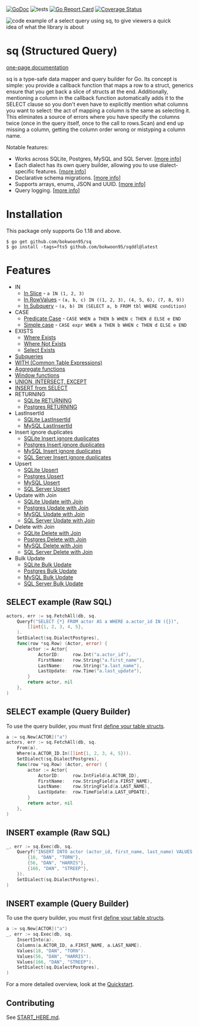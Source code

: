[![GoDoc](https://img.shields.io/badge/pkg.go.dev-sq-blue)](https://pkg.go.dev/github.com/bokwoon95/sq)
![tests](https://github.com/bokwoon95/sq/actions/workflows/tests.yml/badge.svg?branch=main)
[![Go Report Card](https://goreportcard.com/badge/github.com/bokwoon95/sq)](https://goreportcard.com/report/github.com/bokwoon95/sq)
[![Coverage Status](https://coveralls.io/repos/github/bokwoon95/sq/badge.svg?branch=main)](https://coveralls.io/github/bokwoon95/sq?branch=main)

<img src="https://raw.githubusercontent.com/bokwoon95/sq/main/header.png" title="code example of a select query using sq" alt="code example of a select query using sq, to give viewers a quick idea of what the library is about" style="max-width:90%;">

# sq (Structured Query)

[one-page documentation](https://bokwoon.neocities.org/sq.html)

sq is a type-safe data mapper and query builder for Go. Its concept is simple: you provide a callback function that maps a row to a struct, generics ensure that you get back a slice of structs at the end. Additionally, mentioning a column in the callback function automatically adds it to the SELECT clause so you don't even have to explicitly mention what columns you want to select: the act of mapping a column is the same as selecting it. This eliminates a source of errors where you have specify the columns twice (once in the query itself, once to the call to rows.Scan) and end up missing a column, getting the column order wrong or mistyping a column name.

Notable features:

- Works across SQLite, Postgres, MySQL and SQL Server. [[more info](https://bokwoon.neocities.org/sq.html#set-query-dialect)]
- Each dialect has its own query builder, allowing you to use dialect-specific features. [[more info](https://bokwoon.neocities.org/sq.html#dialect-specific-features)]
- Declarative schema migrations. [[more info](https://bokwoon.neocities.org/sq.html#declarative-schema)]
- Supports arrays, enums, JSON and UUID. [[more info](https://bokwoon.neocities.org/sq.html#arrays-enums-json-uuid)]
- Query logging. [[more info](https://bokwoon.neocities.org/sq.html#logging)]

# Installation

This package only supports Go 1.18 and above.

```shell
$ go get github.com/bokwoon95/sq
$ go install -tags=fts5 github.com/bokwoon95/sqddl@latest
```

# Features

- IN
    - [In Slice](https://bokwoon.neocities.org/sq.html#in-slice) - `a IN (1, 2, 3)`
    - [In RowValues](https://bokwoon.neocities.org/sq.html#in-rowvalues) - `(a, b, c) IN ((1, 2, 3), (4, 5, 6), (7, 8, 9))`
    - [In Subquery](https://bokwoon.neocities.org/sq.html#in-subquery) - `(a, b) IN (SELECT a, b FROM tbl WHERE condition)`
- CASE
    - [Predicate Case](https://bokwoon.neocities.org/sq.html#predicate-case) - `CASE WHEN a THEN b WHEN c THEN d ELSE e END`
    - [Simple case](https://bokwoon.neocities.org/sq.html#simple-case) - `CASE expr WHEN a THEN b WHEN c THEN d ELSE e END`
- EXISTS
    - [Where Exists](https://bokwoon.neocities.org/sq.html#where-exists)
    - [Where Not Exists](https://bokwoon.neocities.org/sq.html#where-not-exists)
    - [Select Exists](https://bokwoon.neocities.org/sq.html#querybuilder-fetch-exists)
- [Subqueries](https://bokwoon.neocities.org/sq.html#subqueries)
- [WITH (Common Table Expressions)](https://bokwoon.neocities.org/sq.html#common-table-expressions)
- [Aggregate functions](https://bokwoon.neocities.org/sq.html#aggregate-functions)
- [Window functions](https://bokwoon.neocities.org/sq.html#window-functions)
- [UNION, INTERSECT, EXCEPT](https://bokwoon.neocities.org/sq.html#union-intersect-except)
- [INSERT from SELECT](https://bokwoon.neocities.org/sq.html#querybuilder-insert-from-select)
- RETURNING
    - [SQLite RETURNING](https://bokwoon.neocities.org/sq.html#sqlite-returning)
    - [Postgres RETURNING](https://bokwoon.neocities.org/sq.html#postgres-returning)
- LastInsertId
    - [SQLite LastInsertId](https://bokwoon.neocities.org/sq.html#sqlite-last-insert-id)
    - [MySQL LastInsertId](https://bokwoon.neocities.org/sq.html#mysql-last-insert-id)
- Insert ignore duplicates
    - [SQLite Insert ignore duplicates](https://bokwoon.neocities.org/sq.html#sqlite-insert-ignore-duplicates)
    - [Postgres Insert ignore duplicates](https://bokwoon.neocities.org/sq.html#postgres-insert-ignore-duplicates)
    - [MySQL Insert ignore duplicates](https://bokwoon.neocities.org/sq.html#mysql-insert-ignore-duplicates)
    - [SQL Server Insert ignore duplicates](https://bokwoon.neocities.org/sq.html#sqlserver-insert-ignore-duplicates)
- Upsert
    - [SQLite Upsert](https://bokwoon.neocities.org/sq.html#sqlite-upsert)
    - [Postgres Upsert](https://bokwoon.neocities.org/sq.html#postgres-upsert)
    - [MySQL Upsert](https://bokwoon.neocities.org/sq.html#mysql-upsert)
    - [SQL Server Upsert](https://bokwoon.neocities.org/sq.html#sqlserver-upsert)
- Update with Join
    - [SQLite Update with Join](https://bokwoon.neocities.org/sq.html#sqlite-update-with-join)
    - [Postgres Update with Join](https://bokwoon.neocities.org/sq.html#postgres-update-with-join)
    - [MySQL Update with Join](https://bokwoon.neocities.org/sq.html#mysql-update-with-join)
    - [SQL Server Update with Join](https://bokwoon.neocities.org/sq.html#sqlserver-update-with-join)
- Delete with Join
    - [SQLite Delete with Join](https://bokwoon.neocities.org/sq.html#sqlite-delete-with-join)
    - [Postgres Delete with Join](https://bokwoon.neocities.org/sq.html#postgres-delete-with-join)
    - [MySQL Delete with Join](https://bokwoon.neocities.org/sq.html#mysql-delete-with-join)
    - [SQL Server Delete with Join](https://bokwoon.neocities.org/sq.html#sqlserver-delete-with-join)
- Bulk Update
    - [SQLite Bulk Update](https://bokwoon.neocities.org/sq.html#sqlite-bulk-update)
    - [Postgres Bulk Update](https://bokwoon.neocities.org/sq.html#postgres-bulk-update)
    - [MySQL Bulk Update](https://bokwoon.neocities.org/sq.html#mysql-bulk-update)
    - [SQL Server Bulk Update](https://bokwoon.neocities.org/sq.html#sqlserver-bulk-update)

## SELECT example (Raw SQL)

```go
actors, err := sq.FetchAll(db, sq.
    Queryf("SELECT {*} FROM actor AS a WHERE a.actor_id IN ({})",
        []int{1, 2, 3, 4, 5},
    ).
    SetDialect(sq.DialectPostgres),
    func(row *sq.Row) (Actor, error) {
        actor := Actor{
            ActorID:     row.Int("a.actor_id"),
            FirstName:   row.String("a.first_name"),
            LastName:    row.String("a.last_name"),
            LastUpdate:  row.Time("a.last_update"),
        }
        return actor, nil
    },
)
```

## SELECT example (Query Builder)

To use the query builder, you must first [define your table structs](https://bokwoon.neocities.org/sq.html#table-structs).

```go
a := sq.New[ACTOR]("a")
actors, err := sq.FetchAll(db, sq.
    From(a).
    Where(a.ACTOR_ID.In([]int{1, 2, 3, 4, 5})).
    SetDialect(sq.DialectPostgres),
    func(row *sq.Row) (Actor, error) {
        actor := Actor{
            ActorID:     row.IntField(a.ACTOR_ID),
            FirstName:   row.StringField(a.FIRST_NAME),
            LastName:    row.StringField(a.LAST_NAME),
            LastUpdate:  row.TimeField(a.LAST_UPDATE),
        }
        return actor, nil
    },
)
```

## INSERT example (Raw SQL)

```go
_, err := sq.Exec(db, sq.
    Queryf("INSERT INTO actor (actor_id, first_name, last_name) VALUES {}", sq.RowValues{
        {18, "DAN", "TORN"},
        {56, "DAN", "HARRIS"},
        {166, "DAN", "STREEP"},
    }).
    SetDialect(sq.DialectPostgres),
)
```

## INSERT example (Query Builder)

To use the query builder, you must first [define your table structs](https://bokwoon.neocities.org/sq.html#table-structs).

```go
a := sq.New[ACTOR]("a")
_, err := sq.Exec(db, sq.
    InsertInto(a).
    Columns(a.ACTOR_ID, a.FIRST_NAME, a.LAST_NAME).
    Values(18, "DAN", "TORN").
    Values(56, "DAN", "HARRIS").
    Values(166, "DAN", "STREEP").
    SetDialect(sq.DialectPostgres),
)
```

For a more detailed overview, look at the [Quickstart](https://bokwoon.neocities.org/sq.html#quickstart).

## Contributing

See [START\_HERE.md](https://github.com/bokwoon95/sq/blob/main/START_HERE.md).
